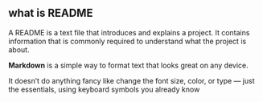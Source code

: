 ## what is README
A README is a text file that introduces and explains a
project. It contains information that is commonly required to
understand what the project is about.


 <b> Markdown</b> is a simple way to format text that looks great on
any device.

It doesn’t do anything fancy like change the font size, color,
or type — just the essentials, using keyboard symbols you
already know